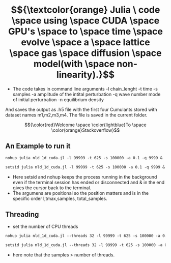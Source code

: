 # $${\textcolor{orange} Julia \ code \space using  \space CUDA  \space GPU's  \space to  \space time  \space evolve  \space a  \space lattice \space  gas  \space diffusion  \space model(with  \space non-linearity).}$$

- The code takes in command line arguments
  -l chain_lenght
  -t time
  -s samples
  -a amplitude of the intital perturbation
  -q wave number mode of initial perturbation
  -n equilibrium density
  
And saves the output as .h5 file with the first four Cumulants stored with dataset names m1,m2,m3,m4. The file is saved in the current folder.

$${\color{red}Welcome \space \color{lightblue}To \space \color{orange}Stackoverflow}$$

## An Example to run it 

```diff
nohup julia nld_1d_cuda.jl -l 99999 -t 625 -s 100000 -a 0.1 -q 9999 &
```
```diff
setsid julia nld_1d_cuda.jl -l 99999 -t 625 -s 100000 -a 0.1 -q 9999 &
```

- Here setsid and nohup keeps the process running in the background even if the terminal session has ended or disconnected and & in the end gives the cursor back to the terminal.
- The argumens are positional so the position matters and is in the specific order l,tmax,samples, total_samples.

## Threading
- set the number of CPU threads
```diff
nohup julia nld_1d_cuda.jl --threads 32 -l 99999 -t 625 -s 100000 -a 0.1 -q 9999 &
```
```diff
setsid julia nld_1d_cuda.jl --threads 32 -l 99999 -t 625 -s 100000 -a 0.1 -q 9999 -n 0.5 &
```
- here note that the samples > number of threads.
